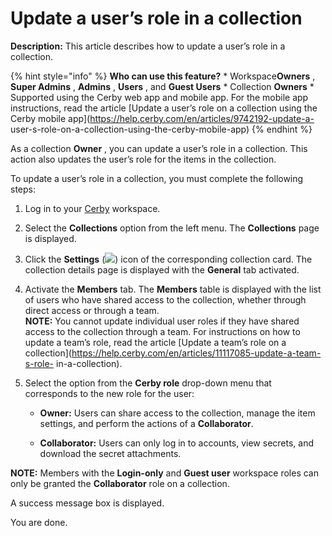 # Update a user’s role in a collection

**Description:** This article describes how to update a user’s role in a collection.

{% hint style="info" %} **Who can use this feature?** * Workspace**Owners** ,
**Super Admins** , **Admins** , **Users** , and **Guest Users** * Collection
**Owners** * Supported using the Cerby web app and mobile app. For the mobile
app instructions, read the article [Update a user’s role on a collection using
the Cerby mobile app](https://help.cerby.com/en/articles/9742192-update-a-
user-s-role-on-a-collection-using-the-cerby-mobile-app) {% endhint %}

As a collection **Owner** , you can update a user’s role in a collection. This
action also updates the user’s role for the items in the collection.

To update a user’s role in a collection, you must complete the following
steps:

  1. Log in to your [Cerby](https://app.cerby.com/) workspace.

  2. Select the **Collections** option from the left menu. The **Collections** page is displayed.

  3. Click the **Settings** (![](https://downloads.intercomcdn.com/i/o/pc0ldyqu/1486900580/23f172c5a0af888468e80db35804/AD_4nXcTuUI32R24x3fW2XHHCAqAf0iw1Oe8x8zklBLUvC8GU-I7ziw0SQ-NCNV6Zku1ndLJeFrYUWm4e60nAcrQ5DRPsax2h7cVAFkKFMv_aIdKojLr1vecWtl14NYRwA9ouyfyBU4oxQ?expires=1745388000&signature=d3bf625733492a8eafb83a117db96297653545f8ac7055f627dd85fbbd0c8f84&req=dSQvEMB%2BnYRXWfMW3Hu4gRP0JEJQIMWCtVG1rotT7aUk6FM6NWg2R3iugVuu%0AGA%3D%3D%0A)) icon of the corresponding collection card. The collection details page is displayed with the **General** tab activated.

  4. Activate the **Members** tab. The **Members** table is displayed with the list of users who have shared access to the collection, whether through direct access or through a team.  
​**NOTE:** You cannot update individual user roles if they have shared access
to the collection through a team. For instructions on how to update a team’s
role, read the article [Update a team’s role on a
collection](https://help.cerby.com/en/articles/11117085-update-a-team-s-role-
in-a-collection).

  5. Select the option from the **Cerby role** drop-down menu that corresponds to the new role for the user:

     * **Owner:** Users can share access to the collection, manage the item settings, and perform the actions of a **Collaborator**.

     * **Collaborator:** Users can only log in to accounts, view secrets, and download the secret attachments.

**NOTE:** Members with the **Login-only** and **Guest user** workspace roles
can only be granted the **Collaborator** role on a collection.

A success message box is displayed.

You are done.

